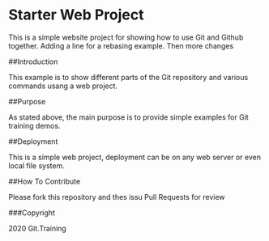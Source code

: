 # Starter Web Project

This is a simple website project for showing how to use Git and Github together.
Adding a line for a rebasing example.
Then more changes

##Introduction

This example is to show different parts of the Git repository and various commands usang a web project.

##Purpose

As stated above, the main purpose is to provide simple examples for Git training demos.

##Deployment

This is a simple web project, deployment can be on any web server or even local file system.

##How To Contribute

Please fork this repository and thes issu Pull Requests for review

###Copyright

2020 Git.Training